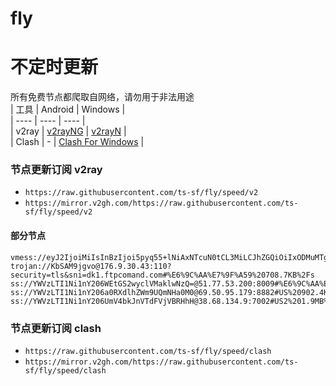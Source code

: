 # fly
# 不定时更新
所有免费节点都爬取自网络，请勿用于非法用途  
|  工具  | Android  | Windows  |  
|  ----  | ----   | ----  |  
| v2ray  | [v2rayNG](https://github.com/2dust/v2rayNG/releases) | [v2rayN](https://github.com/2dust/v2rayN/releases) |  
| Clash  | - | [Clash For Windows](https://github.com/2dust/clashN/releases) | 
  
### 节点更新订阅  v2ray
- `https://raw.githubusercontent.com/ts-sf/fly/speed/v2`  
- `https://mirror.v2gh.com/https://raw.githubusercontent.com/ts-sf/fly/speed/v2`  

#### 部分节点  
``` 
vmess://eyJ2IjoiMiIsInBzIjoi5pyq55+lNiAxNTcuN0tCL3MiLCJhZGQiOiIxODMuMTgxLjM2LjE5NCIsInBvcnQiOiI0MTU5NyIsImlkIjoiNGE2ZWFhMmQtNTYwMy00YzA1LWQ5NjctZmI2ZjQyMjUwYTVhIiwiYWlkIjoiMCIsInNjeSI6ImF1dG8iLCJuZXQiOiJ3cyIsInR5cGUiOiIiLCJob3N0IjoiIiwicGF0aCI6Ii8iLCJ0bHMiOiIiLCJzbmkiOiIiLCJ0ZXN0X25hbWUiOiI2In0=
trojan://KbSAM9jgvo@176.9.30.43:110?security=tls&sni=dk1.ftpcomand.com#%E6%9C%AA%E7%9F%A59%20708.7KB%2Fs
ss://YWVzLTI1Ni1nY206WEtGS2wyclVMaklwNzQ=@51.77.53.200:8009#%E6%9C%AA%E7%9F%A510%201.8MB%2Fs
ss://YWVzLTI1Ni1nY206a0RXdlhZWm9UQmNHa0M0@69.50.95.179:8882#US%20902.4KB%2Fs
ss://YWVzLTI1Ni1nY206UmV4bkJnVTdFVjVBRHhH@38.68.134.9:7002#US2%201.9MB%2Fs
```
### 节点更新订阅  clash
- `https://raw.githubusercontent.com/ts-sf/fly/speed/clash`  
- `https://mirror.v2gh.com/https://raw.githubusercontent.com/ts-sf/fly/speed/clash`  


